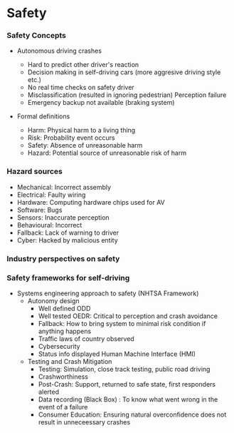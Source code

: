 # Safety

### Safety Concepts

- Autonomous driving crashes
    - Hard to predict other driver's reaction
    - Decision making in self-driving cars (more aggresive driving style etc.)
    - No real time checks on safety driver
    - Misclassification (resulted in ignoring pedestrian) Perception failure
    - Emergency backup not available (braking system)

- Formal definitions
    - Harm: Physical harm to a living thing
    - Risk: Probability event occurs
    - Safety: Absence of unreasonable harm
    - Hazard: Potential source of unreasonable risk of harm

### Hazard sources
- Mechanical: Incorrect assembly
- Electrical: Faulty wiring
- Hardware: Computing hardware chips used for AV
- Software: Bugs
- Sensors: Inaccurate perception
- Behavioural: Incorrect
- Fallback: Lack of warning to driver
- Cyber: Hacked by malicious entity

### Industry perspectives on safety

### Safety frameworks for self-driving
- Systems engineering approach to safety (NHTSA Framework)
    - Autonomy design
        - Well defined ODD
        - Well tested OEDR: Critical to perception and crash avoidance 
        - Fallback: How to bring system to minimal risk condition if anything happens
        - Traffic laws of country observed
        - Cybersecurity
        - Status info displayed Human Machine Interface (HMI)
    - Testing and Crash Mitigation
        - Testing: Simulation, close track testing, public road driving
        - Crashworthiness
        - Post-Crash: Support, returned to safe state, first responders alerted
        - Data recording (Black Box) : To know what went wrong in the event of a failure
        - Consumer Education: Ensuring natural overconfidence does not result in unneceessary crashes

